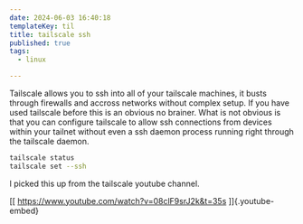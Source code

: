 ```yaml
---
date: 2024-06-03 16:40:18
templateKey: til
title: tailscale ssh
published: true
tags:
  - linux

---
```


Tailscale allows you to ssh into all of your tailscale machines, it busts
through firewalls and accross networks without complex setup.  If you have used
tailscale before this is an obvious no brainer.  What is not obvious is that
you can configure tailscale to allow ssh connections from devices within your
tailnet without even a ssh daemon process running right through the tailscale
daemon.

``` bash
tailscale status
tailscale set --ssh
```

I picked this up from the tailscale youtube channel.

[[ https://www.youtube.com/watch?v=08clF9srJ2k&t=35s ]]{.youtube-embed}
